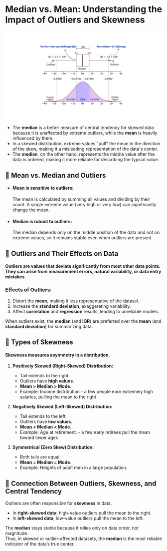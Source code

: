 # Median vs. Mean: Understanding the Impact of Outliers and Skewness

![alt text](4_OutlierandBoxPlot.png)

- The **median** is a better measure of central tendency for skewed data because it is unaffected by extreme outliers, while the **mean** is heavily influenced by them. 
- In a skewed distribution, extreme values "pull" the mean in the direction of the skew, making it a misleading representation of the data's center. 
- The **median**, on the other hand, represents the middle value after the data is ordered, making it more reliable for describing the typical value.

## 🔹 Mean vs. Median and Outliers

- #### **Mean is sensitive to outliers:**  
  The mean is calculated by summing all values and dividing by their count. A single extreme value (very high or very low) can significantly change the mean.

- #### **Median is robust to outliers:**  
  The median depends only on the middle position of the data and not on extreme values, so it remains stable even when outliers are present.

## 🔹 Outliers and Their Effects on Data

#### **Outliers** are values that deviate significantly from most other data points. They can arise from measurement errors, natural variability, or data entry mistakes.

### **Effects of Outliers:**
1. Distort the **mean**, making it less representative of the dataset.
2. Increase the **standard deviation**, exaggerating variability.
3. Affect **correlation** and **regression** results, leading to unreliable models.

When outliers exist, the **median** (and **IQR**) are preferred over the **mean** (and **standard deviation**) for summarizing data.

## 🔹 Types of Skewness

#### **Skewness** measures asymmetry in a distribution.

1. **Positively Skewed (Right-Skewed) Distribution:**  
   - Tail extends to the right.  
   - Outliers have **high values**.  
   - **Mean > Median > Mode**.  
   - Example: Income distribution - a few people earn extremely high salaries, pulling the mean to the right

2. **Negatively Skewed (Left-Skewed) Distribution:**  
   - Tail extends to the left.  
   - Outliers have **low values**.  
   - **Mean < Median < Mode**.  
   - Example: Age at retirement. - a few early retirees pull the mean toward lower ages

3. **Symmetrical (Zero Skew) Distribution:**  
   - Both tails are equal.  
   - **Mean = Median = Mode**.  
   - Example: Heights of adult men in a large population.

## 🔹 Connection Between Outliers, Skewness, and Central Tendency

Outliers are often responsible for **skewness** in data.  
- In **right-skewed data**, high-value outliers pull the mean to the right.  
- In **left-skewed data**, low-value outliers pull the mean to the left.  

The **median** stays stable because it relies only on data order, not magnitude.  
Thus, in skewed or outlier-affected datasets, the **median** is the most reliable indicator of the data’s true center.
